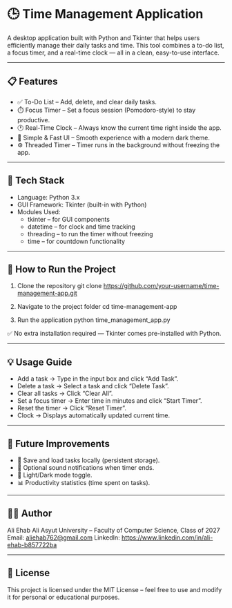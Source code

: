🕒 Time Management Application
==============================

A desktop application built with Python and Tkinter that helps users efficiently manage their daily tasks and time.
This tool combines a to-do list, a focus timer, and a real-time clock — all in a clean, easy-to-use interface.

-------------------------------------------
📋 Features
-------------------------------------------
- ✅ To-Do List – Add, delete, and clear daily tasks.
- ⏱️ Focus Timer – Set a focus session (Pomodoro-style) to stay productive.
- 🕐 Real-Time Clock – Always know the current time right inside the app.
- 🧠 Simple & Fast UI – Smooth experience with a modern dark theme.
- ⚙️ Threaded Timer – Timer runs in the background without freezing the app.

-------------------------------------------
🧰 Tech Stack
-------------------------------------------
- Language: Python 3.x
- GUI Framework: Tkinter (built-in with Python)
- Modules Used:
  - tkinter – for GUI components
  - datetime – for clock and time tracking
  - threading – to run the timer without freezing
  - time – for countdown functionality

-------------------------------------------
🚀 How to Run the Project
-------------------------------------------
1. Clone the repository
   git clone https://github.com/your-username/time-management-app.git

2. Navigate to the project folder
   cd time-management-app

3. Run the application
   python time_management_app.py

✅ No extra installation required — Tkinter comes pre-installed with Python.

-------------------------------------------
💡 Usage Guide
-------------------------------------------
- Add a task → Type in the input box and click “Add Task”.
- Delete a task → Select a task and click “Delete Task”.
- Clear all tasks → Click “Clear All”.
- Set a focus timer → Enter time in minutes and click “Start Timer”.
- Reset the timer → Click “Reset Timer”.
- Clock → Displays automatically updated current time.

-------------------------------------------
🧩 Future Improvements
-------------------------------------------
- 💾 Save and load tasks locally (persistent storage).
- 🔔 Optional sound notifications when timer ends.
- 🌙 Light/Dark mode toggle.
- 📊 Productivity statistics (time spent on tasks).

-------------------------------------------
👨‍💻 Author
-------------------------------------------
Ali Ehab Ali
Asyut University – Faculty of Computer Science, Class of 2027
Email: aliehab762@gmail.com
LinkedIn: https://www.linkedin.com/in/ali-ehab-b857722ba

-------------------------------------------
🪪 License
-------------------------------------------
This project is licensed under the MIT License – feel free to use and modify it for personal or educational purposes.
